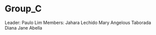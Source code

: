 Group_C
=======
Leader: Paulo Lim
Members: 
Jahara Lechido
Mary Angelous Taborada
Diana Jane Abella
